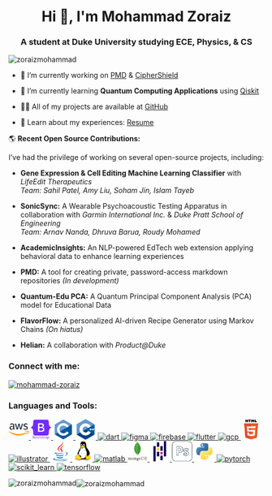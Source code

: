 <h1 align="center">Hi 👋, I'm Mohammad Zoraiz</h1>
<h3 align="center">A student at Duke University studying ECE, Physics, & CS</h3>

<p align="left"> <img src="https://komarev.com/ghpvc/?username=zoraizmohammad&label=Profile%20views&color=0e75b6&style=flat" alt="zoraizmohammad" /> </p>

- 🔭 I’m currently working on [PMD](https://github.com/zoraizmohammad/pmd) & [CipherShield](https://github.com/zoraizmohammad/cipher-shield)

- 🌱 I’m currently learning **Quantum Computing Applications** using [Qiskit](https://www.ibm.com/quantum/qiskit)

- 👨‍💻 All of my projects are available at [GitHub](https://github.com/zoraizmohammad)

- 📄 Learn about my experiences: [Resume](https://drive.google.com/file/d/1ravjeT7GnvjEiqJdHDY-uWnFRXbVGPZO/view?usp=sharing)


🌎 **Recent Open Source Contributions:**  

I’ve had the privilege of working on several open-source projects, including:  

- **Gene Expression & Cell Editing Machine Learning Classifier** with *LifeEdit Therapeutics*  
  _Team: Sahil Patel, Amy Liu, Soham Jin, Islam Tayeb_  

- **SonicSync:** A Wearable Psychoacoustic Testing Apparatus in collaboration with *Garmin International Inc.* & *Duke Pratt School of Engineering*  
  _Team: Arnav Nanda, Dhruva Barua, Roudy Mohamed_  

- **AcademicInsights:** An NLP-powered EdTech web extension applying behavioral data to enhance learning experiences  

- **PMD:** A tool for creating private, password-access markdown repositories *(In development)*  

- **Quantum-Edu PCA:** A Quantum Principal Component Analysis (PCA) model for Educational Data  

- **FlavorFlow:** A personalized AI-driven Recipe Generator using Markov Chains *(On hiatus)*  

- **Helian:** A collaboration with *Product@Duke*


<h3 align="left">Connect with me:</h3>
<p align="left">
<a href="https://linkedin.com/in/mohammad-zoraiz" target="blank"><img align="center" src="https://raw.githubusercontent.com/rahuldkjain/github-profile-readme-generator/master/src/images/icons/Social/linked-in-alt.svg" alt="mohammad-zoraiz" height="30" width="40" /></a>
</p>

<h3 align="left">Languages and Tools:</h3>
<p align="left"> <a href="https://aws.amazon.com" target="_blank" rel="noreferrer"> <img src="https://raw.githubusercontent.com/devicons/devicon/master/icons/amazonwebservices/amazonwebservices-original-wordmark.svg" alt="aws" width="40" height="40"/> </a> <a href="https://getbootstrap.com" target="_blank" rel="noreferrer"> <img src="https://raw.githubusercontent.com/devicons/devicon/master/icons/bootstrap/bootstrap-plain-wordmark.svg" alt="bootstrap" width="40" height="40"/> </a> <a href="https://www.cprogramming.com/" target="_blank" rel="noreferrer"> <img src="https://raw.githubusercontent.com/devicons/devicon/master/icons/c/c-original.svg" alt="c" width="40" height="40"/> </a> <a href="https://www.w3schools.com/cpp/" target="_blank" rel="noreferrer"> <img src="https://raw.githubusercontent.com/devicons/devicon/master/icons/cplusplus/cplusplus-original.svg" alt="cplusplus" width="40" height="40"/> </a> <a href="https://dart.dev" target="_blank" rel="noreferrer"> <img src="https://www.vectorlogo.zone/logos/dartlang/dartlang-icon.svg" alt="dart" width="40" height="40"/> </a> <a href="https://www.figma.com/" target="_blank" rel="noreferrer"> <img src="https://www.vectorlogo.zone/logos/figma/figma-icon.svg" alt="figma" width="40" height="40"/> </a> <a href="https://firebase.google.com/" target="_blank" rel="noreferrer"> <img src="https://www.vectorlogo.zone/logos/firebase/firebase-icon.svg" alt="firebase" width="40" height="40"/> </a> <a href="https://flutter.dev" target="_blank" rel="noreferrer"> <img src="https://www.vectorlogo.zone/logos/flutterio/flutterio-icon.svg" alt="flutter" width="40" height="40"/> </a> <a href="https://cloud.google.com" target="_blank" rel="noreferrer"> <img src="https://www.vectorlogo.zone/logos/google_cloud/google_cloud-icon.svg" alt="gcp" width="40" height="40"/> </a> <a href="https://www.w3.org/html/" target="_blank" rel="noreferrer"> <img src="https://raw.githubusercontent.com/devicons/devicon/master/icons/html5/html5-original-wordmark.svg" alt="html5" width="40" height="40"/> </a> <a href="https://www.adobe.com/in/products/illustrator.html" target="_blank" rel="noreferrer"> <img src="https://www.vectorlogo.zone/logos/adobe_illustrator/adobe_illustrator-icon.svg" alt="illustrator" width="40" height="40"/> </a> <a href="https://www.java.com" target="_blank" rel="noreferrer"> <img src="https://raw.githubusercontent.com/devicons/devicon/master/icons/java/java-original.svg" alt="java" width="40" height="40"/> </a> <a href="https://www.linux.org/" target="_blank" rel="noreferrer"> <img src="https://raw.githubusercontent.com/devicons/devicon/master/icons/linux/linux-original.svg" alt="linux" width="40" height="40"/> </a> <a href="https://www.mathworks.com/" target="_blank" rel="noreferrer"> <img src="https://upload.wikimedia.org/wikipedia/commons/2/21/Matlab_Logo.png" alt="matlab" width="40" height="40"/> </a> <a href="https://www.mongodb.com/" target="_blank" rel="noreferrer"> <img src="https://raw.githubusercontent.com/devicons/devicon/master/icons/mongodb/mongodb-original-wordmark.svg" alt="mongodb" width="40" height="40"/> </a> <a href="https://pandas.pydata.org/" target="_blank" rel="noreferrer"> <img src="https://raw.githubusercontent.com/devicons/devicon/2ae2a900d2f041da66e950e4d48052658d850630/icons/pandas/pandas-original.svg" alt="pandas" width="40" height="40"/> </a> <a href="https://www.photoshop.com/en" target="_blank" rel="noreferrer"> <img src="https://raw.githubusercontent.com/devicons/devicon/master/icons/photoshop/photoshop-line.svg" alt="photoshop" width="40" height="40"/> </a> <a href="https://www.python.org" target="_blank" rel="noreferrer"> <img src="https://raw.githubusercontent.com/devicons/devicon/master/icons/python/python-original.svg" alt="python" width="40" height="40"/> </a> <a href="https://pytorch.org/" target="_blank" rel="noreferrer"> <img src="https://www.vectorlogo.zone/logos/pytorch/pytorch-icon.svg" alt="pytorch" width="40" height="40"/> </a> <a href="https://scikit-learn.org/" target="_blank" rel="noreferrer"> <img src="https://upload.wikimedia.org/wikipedia/commons/0/05/Scikit_learn_logo_small.svg" alt="scikit_learn" width="40" height="40"/> </a> <a href="https://www.tensorflow.org" target="_blank" rel="noreferrer"> <img src="https://www.vectorlogo.zone/logos/tensorflow/tensorflow-icon.svg" alt="tensorflow" width="40" height="40"/> </a> </p>

<p><img align="left" src="https://github-readme-stats.vercel.app/api/top-langs?username=zoraizmohammad&show_icons=true&locale=en&layout=compact&theme=transparent" alt="zoraizmohammad" /></p>


<p><img align="center" src="https://github-readme-streak-stats.herokuapp.com/?user=zoraizmohammad&theme=transparent" alt="zoraizmohammad" /></p>
